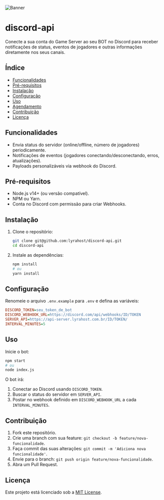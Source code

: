 ![Banner](https://i.imgur.com/5hdUh8P.png)

# discord-api

Conecte a sua conta do Game Server ao seu BOT no Discord para receber notificações de status, eventos de jogadores e outras informações diretamente nos seus canais.

## Índice

- [Funcionalidades](#funcionalidades)
- [Pré-requisitos](#pré-requisitos)
- [Instalação](#instalação)
- [Configuração](#configuração)
- [Uso](#uso)
- [Agendamento](#agendamento)
- [Contribuição](#contribuição)
- [Licença](#licença)

## Funcionalidades

- Envia status do servidor (online/offline, número de jogadores) periodicamente.
- Notificações de eventos (jogadores conectando/desconectando, erros, atualizações).
- Payloads personalizáveis via webhook do Discord.

## Pré-requisitos

- Node.js v14+ (ou versão compatível).
- NPM ou Yarn.
- Conta no Discord com permissão para criar Webhooks.

## Instalação

1. Clone o repositório:
   ```bash
   git clone git@github.com:lyrahost/discord-api.git
   cd discord-api
   ```

2. Instale as dependências:
   ```bash
   npm install
   # ou
   yarn install
   ```

## Configuração

Renomeie o arquivo `.env.example` para `.env` e defina as variáveis:

```ini
DISCORD_TOKEN=seu_token_de_bot
DISCORD_WEBHOOK_URL=https://discord.com/api/webhooks/ID/TOKEN
SERVER_API=https://api-server.lyrahost.com.br/ID/TOKEN/
INTERVAL_MINUTES=5
```

## Uso

Inicie o bot:

```bash
npm start
# ou
node index.js
```

O bot irá:

1. Conectar ao Discord usando `DISCORD_TOKEN`.
2. Buscar o status do servidor em `SERVER_API`.
3. Postar no webhook definido em `DISCORD_WEBHOOK_URL` a cada `INTERVAL_MINUTES`.


## Contribuição

1. Fork este repositório.
2. Crie uma branch com sua feature: `git checkout -b feature/nova-funcionalidade`.
3. Faça commit das suas alterações: `git commit -m 'Adiciona nova funcionalidade'`.
4. Envie para o branch: `git push origin feature/nova-funcionalidade`.
5. Abra um Pull Request.

## Licença

Este projeto está licenciado sob a [MIT License](LICENSE).
